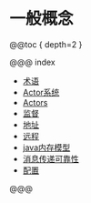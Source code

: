 # 一般概念

@@toc { depth=2 }

@@@ index

* [术语](terminology.md)
* [Actor系统](actor-systems.md)
* [Actors](actors.md)
* [监督](supervision.md)
* [地址](addressing.md)
* [远程](remoting.md)
* [java内存模型](jmm.md)
* [消息传递可靠性](message-delivery-reliability.md)
* [配置](configuration.md)

@@@